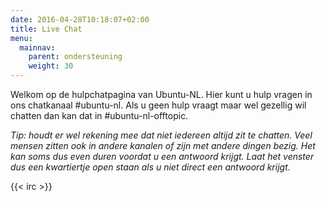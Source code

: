 ```yaml
---
date: 2016-04-28T10:18:07+02:00
title: Live Chat
menu:
  mainnav:
    parent: ondersteuning
    weight: 30
---
```


Welkom op de hulpchatpagina van Ubuntu-NL. Hier kunt u hulp vragen in ons chatkanaal #ubuntu-nl. Als u geen hulp vraagt maar wel gezellig wil chatten dan kan dat in #ubuntu-nl-offtopic.

_Tip: houdt er wel rekening mee dat niet iedereen altijd zit te chatten. Veel mensen zitten ook in andere kanalen of zijn met andere dingen bezig. Het kan soms dus even duren voordat u een antwoord krijgt. Laat het venster dus een kwartiertje open staan als u niet direct een antwoord krijgt._

{{< irc >}}
